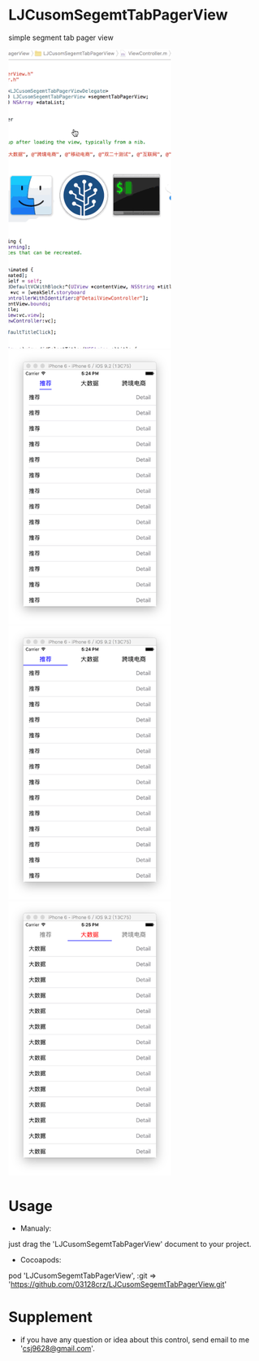 # LJCusomSegemtTabPagerView
simple segment tab pager view

<img src="https://github.com/03128crz/LJCusomSegemtTabPagerView/blob/master/demo_record.gif" width="320">
<img src="https://github.com/03128crz/LJCusomSegemtTabPagerView/blob/master/Snip20160106_4.png" width="320">
<img src="https://github.com/03128crz/LJCusomSegemtTabPagerView/blob/master/Snip20160106_5.png" width="320">
<img src="https://github.com/03128crz/LJCusomSegemtTabPagerView/blob/master/Snip20160106_6.png" width="320">

# Usage

* Manualy:

just drag the 'LJCusomSegemtTabPagerView' document to your project.

* Cocoapods:

pod 'LJCusomSegemtTabPagerView', :git => 'https://github.com/03128crz/LJCusomSegemtTabPagerView.git'

# Supplement

* if you have any question or idea about this control, send email to me 'csj9628@gmail.com'.
